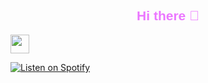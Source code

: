 <h2 style="font-family: 'Lilita One', sans-serif; color: #eb76ff; text-align: center;">Hi there 👋</h2>

<a href="https://discord.gg/QMK6YAZ2UQ">
  <img src="https://www.svgrepo.com/show/331368/discord-v2.svg" width="30" height="30" />
</a>


[![Listen on Spotify](https://spotify.com/path-to-image)](https://open.spotify.com/track/4cOirDG9ITvcIDYqxGGwNK)
 